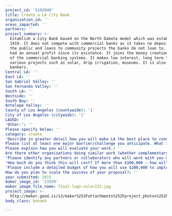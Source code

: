 ```yaml
---
project_id: '5102049'
title: Create a LA City Bank
organization_id: ''
areas_impacted: ''
partners: ''
project_summary: >-
  Establish a City Bank based on the North Dakota model which was established in
  1919. It does not compete with commercial banks as it takes no deposits from
  the public and loans to community projects the banks do not loan to. It has
  had an annual profit since its existence. It joins the money creation process
  of the commercial banking systems. It makes low interest, long term loans to
  various projects such as solar, drip irrigation, museums. It is also run by
  bankers.
Central LA: ''
East LA: ''
San Gabriel Valley: ''
San Fernando Valley: ''
South LA: ''
Westside: ''
South Bay: ''
Antelope Valley: ''
County of Los Angeles (countywide): '1'
City of Los Angeles (citywide): '1'
LAUSD: ''
'Other:': ''
Please specify below: ''
category: create
'Describe in greater detail how you will make LA the best place to connect:': ''
Please list at least one major barrier/challenge you anticipate. What is your strategy for overcoming these obstacles?: ''
Please explain how you will evaluate your work.: ''
Are there other organizations doing similar work (whether complementary or competitive)? What is unique about your proposed approach?: ''
'Please identify any partners or collaborators who will work with you on this project. How much of the $100,000 grant award will each partner receive?': ''
'How much do you think this will cost? If more than $100,000 – how will you cover the additional costs?': ''
'Please include a detailed budget of how you will use $100,000 to implement this project.': ''
How do you plan to scale the success of your proposal?: ''
year_submitted: 2015
maker_image_id: '23159'
maker_image_file_name: final-logo-color222.jpg
project_image: >-
  http://maker.good.is/s3/maker%252Fattachments%252Fproject_photos%252Fimages%252F23159%252Fdisplay%252Ffinal-logo-color222.jpg=c570x385
body_class: banana

---
```

